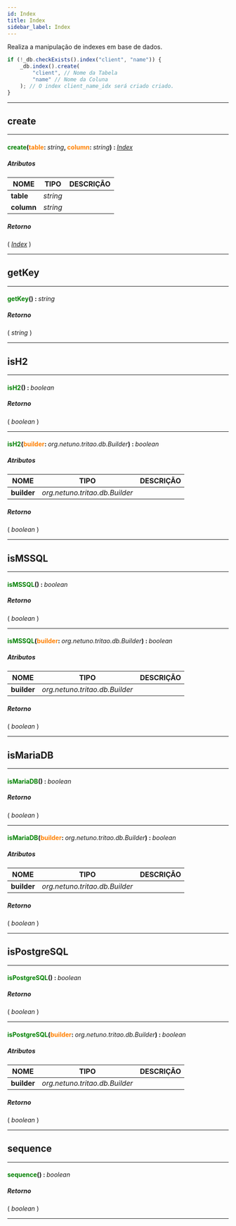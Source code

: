 ```yaml
---
id: Index
title: Index
sidebar_label: Index
---
```


Realiza a manipulação de indexes em base de dados.

```javascript
if (!_db.checkExists().index("client", "name")) {
    _db.index().create(
        "client", // Nome da Tabela
        "name" // Nome da Coluna
    ); // O index client_name_idx será criado criado.
}
```

---

## create

---

#### <span style="color: #008000">create</span>(<span style="color: #FF8000">table</span>: <span style="font-weight: normal; font-style: italic;">string</span>, <span style="color: #FF8000">column</span>: <span style="font-weight: normal; font-style: italic;">string</span>) : <span style="font-weight: normal; font-style: italic;">[Index](../../objects/Index)</span>
##### Atributos

| NOME | TIPO | DESCRIÇÃO |
|---|---|---|
| **table** | _string_ |   |
| **column** | _string_ |   |

##### Retorno

( _[Index](../../objects/Index)_ )


---

## getKey

---

#### <span style="color: #008000">getKey</span>() : <span style="font-weight: normal; font-style: italic;">string</span>
##### Retorno

( _string_ )


---

## isH2

---

#### <span style="color: #008000">isH2</span>() : <span style="font-weight: normal; font-style: italic;">boolean</span>
##### Retorno

( _boolean_ )


---

#### <span style="color: #008000">isH2</span>(<span style="color: #FF8000">builder</span>: <span style="font-weight: normal; font-style: italic;">org.netuno.tritao.db.Builder</span>) : <span style="font-weight: normal; font-style: italic;">boolean</span>
##### Atributos

| NOME | TIPO | DESCRIÇÃO |
|---|---|---|
| **builder** | _org.netuno.tritao.db.Builder_ |   |

##### Retorno

( _boolean_ )


---

## isMSSQL

---

#### <span style="color: #008000">isMSSQL</span>() : <span style="font-weight: normal; font-style: italic;">boolean</span>
##### Retorno

( _boolean_ )


---

#### <span style="color: #008000">isMSSQL</span>(<span style="color: #FF8000">builder</span>: <span style="font-weight: normal; font-style: italic;">org.netuno.tritao.db.Builder</span>) : <span style="font-weight: normal; font-style: italic;">boolean</span>
##### Atributos

| NOME | TIPO | DESCRIÇÃO |
|---|---|---|
| **builder** | _org.netuno.tritao.db.Builder_ |   |

##### Retorno

( _boolean_ )


---

## isMariaDB

---

#### <span style="color: #008000">isMariaDB</span>() : <span style="font-weight: normal; font-style: italic;">boolean</span>
##### Retorno

( _boolean_ )


---

#### <span style="color: #008000">isMariaDB</span>(<span style="color: #FF8000">builder</span>: <span style="font-weight: normal; font-style: italic;">org.netuno.tritao.db.Builder</span>) : <span style="font-weight: normal; font-style: italic;">boolean</span>
##### Atributos

| NOME | TIPO | DESCRIÇÃO |
|---|---|---|
| **builder** | _org.netuno.tritao.db.Builder_ |   |

##### Retorno

( _boolean_ )


---

## isPostgreSQL

---

#### <span style="color: #008000">isPostgreSQL</span>() : <span style="font-weight: normal; font-style: italic;">boolean</span>
##### Retorno

( _boolean_ )


---

#### <span style="color: #008000">isPostgreSQL</span>(<span style="color: #FF8000">builder</span>: <span style="font-weight: normal; font-style: italic;">org.netuno.tritao.db.Builder</span>) : <span style="font-weight: normal; font-style: italic;">boolean</span>
##### Atributos

| NOME | TIPO | DESCRIÇÃO |
|---|---|---|
| **builder** | _org.netuno.tritao.db.Builder_ |   |

##### Retorno

( _boolean_ )


---

## sequence

---

#### <span style="color: #008000">sequence</span>() : <span style="font-weight: normal; font-style: italic;">boolean</span>
##### Retorno

( _boolean_ )


---

